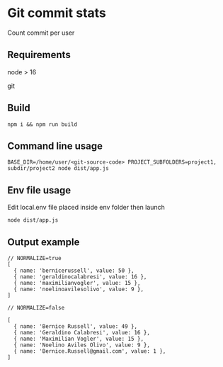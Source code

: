 # Git commit stats

Count commit per user

## Requirements

node > 16

git

## Build

```
npm i && npm run build
```

## Command line usage

```
BASE_DIR=/home/user/<git-source-code> PROJECT_SUBFOLDERS=project1, subdir/project2 node dist/app.js
```

## Env file usage

Edit local.env file placed inside env folder then launch

```
node dist/app.js
```

## Output example

```
// NORMALIZE=true
[
  { name: 'bernicerussell', value: 50 },
  { name: 'geraldinocalabresi', value: 16 },
  { name: 'maximilianvogler', value: 15 },
  { name: 'noelinoavilesolivo', value: 9 },
]

// NORMALIZE=false

[
  { name: 'Bernice Russell', value: 49 },
  { name: 'Geraldino Calabresi', value: 16 },
  { name: 'Maximilian Vogler', value: 15 },
  { name: 'Noelino Aviles Olivo', value: 9 },
  { name: 'Bernice.Russell@gmail.com', value: 1 },
]
```
